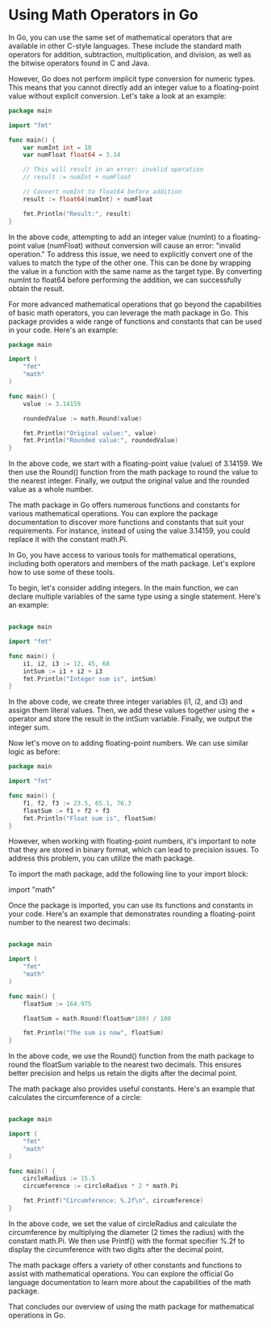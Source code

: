 # Using Math Operators in Go
In Go, you can use the same set of mathematical operators that are available in other C-style languages. These include the standard math operators for addition, subtraction, multiplication, and division, as well as the bitwise operators found in C and Java.

However, Go does not perform implicit type conversion for numeric types. This means that you cannot directly add an integer value to a floating-point value without explicit conversion. Let's take a look at an example:

```go
package main

import "fmt"

func main() {
    var numInt int = 10
    var numFloat float64 = 3.14

    // This will result in an error: invalid operation
    // result := numInt + numFloat

    // Convert numInt to float64 before addition
    result := float64(numInt) + numFloat

    fmt.Println("Result:", result)
}
```

In the above code, attempting to add an integer value (numInt) to a floating-point value (numFloat) without conversion will cause an error: "invalid operation." To address this issue, we need to explicitly convert one of the values to match the type of the other one. This can be done by wrapping the value in a function with the same name as the target type. By converting numInt to float64 before performing the addition, we can successfully obtain the result.

For more advanced mathematical operations that go beyond the capabilities of basic math operators, you can leverage the math package in Go. This package provides a wide range of functions and constants that can be used in your code. Here's an example:


```go
package main

import (
    "fmt"
    "math"
)

func main() {
    value := 3.14159

    roundedValue := math.Round(value)

    fmt.Println("Original value:", value)
    fmt.Println("Rounded value:", roundedValue)
}
```

In the above code, we start with a floating-point value (value) of 3.14159. We then use the Round() function from the math package to round the value to the nearest integer. Finally, we output the original value and the rounded value as a whole number.

The math package in Go offers numerous functions and constants for various mathematical operations. You can explore the package documentation to discover more functions and constants that suit your requirements. For instance, instead of using the value 3.14159, you could replace it with the constant math.Pi.


In Go, you have access to various tools for mathematical operations, including both operators and members of the math package. Let's explore how to use some of these tools.

To begin, let's consider adding integers. In the main function, we can declare multiple variables of the same type using a single statement. Here's an example:

```go

package main

import "fmt"

func main() {
    i1, i2, i3 := 12, 45, 68
    intSum := i1 + i2 + i3
    fmt.Println("Integer sum is", intSum)
}
```

In the above code, we create three integer variables (i1, i2, and i3) and assign them literal values. Then, we add these values together using the + operator and store the result in the intSum variable. Finally, we output the integer sum.

Now let's move on to adding floating-point numbers. We can use similar logic as before:

```go
package main

import "fmt"

func main() {
    f1, f2, f3 := 23.5, 65.1, 76.3
    floatSum := f1 + f2 + f3
    fmt.Println("Float sum is", floatSum)
}
```

However, when working with floating-point numbers, it's important to note that they are stored in binary format, which can lead to precision issues. To address this problem, you can utilize the math package.

To import the math package, add the following line to your import block:


import "math"

Once the package is imported, you can use its functions and constants in your code. Here's an example that demonstrates rounding a floating-point number to the nearest two decimals:

```go

package main

import (
    "fmt"
    "math"
)

func main() {
    floatSum := 164.975

    floatSum = math.Round(floatSum*100) / 100

    fmt.Println("The sum is now", floatSum)
}
```
In the above code, we use the Round() function from the math package to round the floatSum variable to the nearest two decimals. This ensures better precision and helps us retain the digits after the decimal point.

The math package also provides useful constants. Here's an example that calculates the circumference of a circle:

```go

package main

import (
    "fmt"
    "math"
)

func main() {
    circleRadius := 15.5
    circumference := circleRadius * 2 * math.Pi

    fmt.Printf("Circumference: %.2f\n", circumference)
}
```

In the above code, we set the value of circleRadius and calculate the circumference by multiplying the diameter (2 times the radius) with the constant math.Pi. We then use Printf() with the format specifier %.2f to display the circumference with two digits after the decimal point.

The math package offers a variety of other constants and functions to assist with mathematical operations. You can explore the official Go language documentation to learn more about the capabilities of the math package.

That concludes our overview of using the math package for mathematical operations in Go.